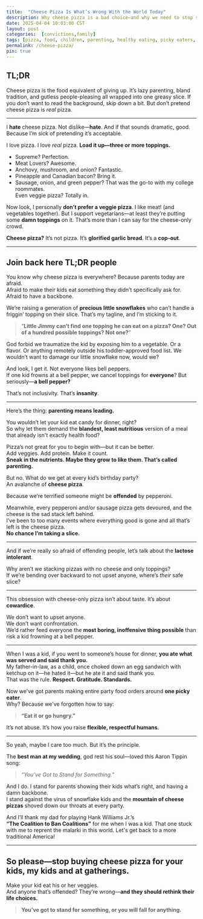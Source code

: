 ```yaml
---
title:  "Cheese Pizza Is What’s Wrong With the World Today"
description: Why cheese pizza is a bad choice—and why we need to stop serving it. It shouldn’t even be called pizza.
date: 2025-04-04 10:03:00 CST
layout: post
categories:  [convictions,family]
tags: [pizza, food, children, parenting, healthy eating, picky eaters, family, opinion]   # Tag names should always be lowercase
permalink: /cheese-pizza/
pin: true
---
```



## **TL;DR**  

Cheese pizza is the food equivalent of giving up. It’s lazy parenting, bland tradition, and gutless people-pleasing all wrapped into one greasy slice. If you don’t want to read the background, skip down a bit. But don’t pretend cheese pizza is *real* pizza.

---

I **hate** cheese pizza. Not dislike—**hate**. And if that sounds dramatic, good. Because I’m sick of pretending it’s acceptable.

I love pizza. I love *real* pizza. **Load it up—three or more toppings.**

- Supreme? Perfection.
- Meat Lovers? Awesome.
- Anchovy, mushroom, and onion? Fantastic.  
- Pineapple and Canadian bacon? Bring it.  
- Sausage, onion, and green pepper? That was the go-to with my college roommates.  
Even veggie pizza? Totally in.

Now look, I personally **don’t prefer a veggie pizza**. I like meat! (and vegetables together). But I support vegetarians—at least they’re putting some **damn toppings** on it. That’s more than I can say for the cheese-only crowd.

**Cheese pizza?** It’s not pizza. It’s **glorified garlic bread**. It’s a **cop-out**.

---

## Join back here **TL;DR** people

You know why cheese pizza is everywhere? Because parents today are afraid.  
Afraid to make their kids eat something they didn’t specifically ask for.  
Afraid to have a backbone.

We’re raising a generation of **precious little snowflakes** who can’t handle a friggin’ topping on their slice. That’s my tagline, and I’m sticking to it.

> “**Little Jimmy can’t find one topping he can eat on a pizza? One? Out of a hundred possible toppings? Not one?**”

God forbid we traumatize the kid by exposing him to a vegetable. Or a flavor. Or anything remotely outside his toddler-approved food list. We wouldn’t want to damage our little snowflake now, would we?

And look, I get it. Not everyone likes bell peppers.  
If one kid frowns at a bell pepper, we cancel toppings for **everyone**? But seriously—**a bell pepper?**

That’s not inclusivity. That’s **insanity**.

---

Here’s the thing: **parenting means leading.**

You wouldn’t let your kid eat candy for dinner, right?  
So why let them demand the **blandest, least nutritious** version of a meal that already isn't exactly health food?

Pizza’s not great for you to begin with—but it can be better.  
Add veggies. Add protein. Make it count.  
**Sneak in the nutrients. Maybe they grow to like them. That’s called parenting.**

But no. What do we get at every kid’s birthday party?  
An avalanche of **cheese pizza**.

Because we’re terrified someone might be **offended** by pepperoni.

Meanwhile, every pepperoni and/or sausage pizza gets devoured, and the cheese is the sad stack left behind.  
I’ve been to too many events where everything good is gone and all that’s left is the cheese pizza.  
**No chance I’m taking a slice.**

---

And if we’re really so afraid of offending people, let’s talk about the **lactose intolerant**.

Why aren’t we stacking pizzas with no cheese and only toppings?  
If we’re bending over backward to not upset anyone, where’s *their* safe slice?

---

This obsession with cheese-only pizza isn’t about taste. It’s about **cowardice**.

We don’t want to upset anyone.  
We don’t want confrontation.  
We’d rather feed everyone the **most boring, inoffensive thing possible** than risk a kid frowning at a bell pepper.

---

When I was a kid, if you went to someone’s house for dinner, **you ate what was served and said thank you.**  
My father-in-law, as a child, once choked down an egg sandwich with ketchup on it—he hated it—but he ate it and said thank you.  
That was the rule. **Respect. Gratitude. Standards.**

Now we’ve got parents making entire party food orders around **one picky eater**.  
Why? Because we've forgotten how to say:

> **“Eat it or go hungry.”**

It’s not abuse. It’s how you raise **flexible, respectful humans**.

---

So yeah, maybe I care too much. But it’s the principle.

The **best man at my wedding**, god rest his soul—loved this Aaron Tippin song:  
> *“You’ve Got to Stand for Something.”*  

And I do. I stand for parents showing their kids what’s right, and having a damn backbone.  
I stand against the virus of snowflake kids and the **mountain of cheese pizzas** shoved down our throats at every party.

And I’ll thank my dad for playing Hank Williams Jr.’s  
**“The Coalition to Ban Coalitions”** for me when I was a kid. That one stuck with me to reprent the malarki in this world. Let's get back to a more traditional America!

---

## So please—**stop buying cheese pizza for your kids, my kids and at gatherings.**

Make your kid eat his or her veggies.  
And anyone that’s offended? They’re wrong—**and they should rethink their life choices.**

> **You’ve got to stand for something, or you will fall for anything.**
